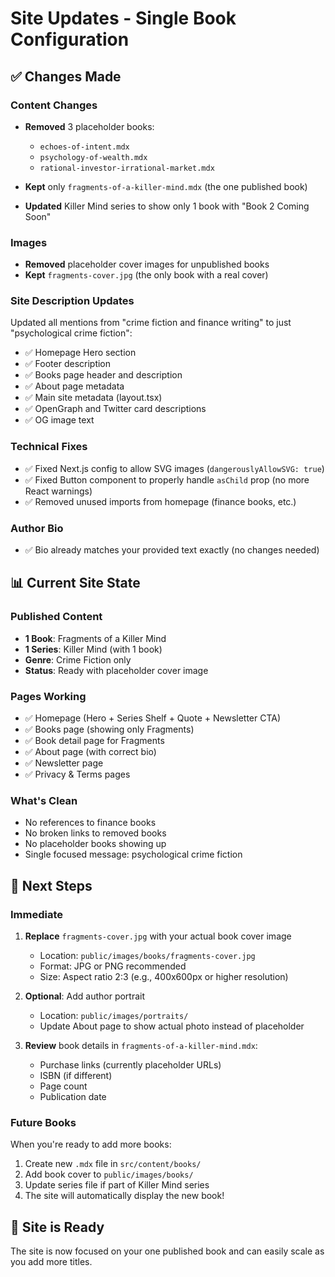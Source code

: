 # Site Updates - Single Book Configuration

## ✅ Changes Made

### Content Changes
- **Removed** 3 placeholder books:
  - `echoes-of-intent.mdx`
  - `psychology-of-wealth.mdx`
  - `rational-investor-irrational-market.mdx`
  
- **Kept** only `fragments-of-a-killer-mind.mdx` (the one published book)

- **Updated** Killer Mind series to show only 1 book with "Book 2 Coming Soon"

### Images
- **Removed** placeholder cover images for unpublished books
- **Kept** `fragments-cover.jpg` (the only book with a real cover)

### Site Description Updates
Updated all mentions from "crime fiction and finance writing" to just "psychological crime fiction":

- ✅ Homepage Hero section
- ✅ Footer description
- ✅ Books page header and description
- ✅ About page metadata
- ✅ Main site metadata (layout.tsx)
- ✅ OpenGraph and Twitter card descriptions
- ✅ OG image text

### Technical Fixes
- ✅ Fixed Next.js config to allow SVG images (`dangerouslyAllowSVG: true`)
- ✅ Fixed Button component to properly handle `asChild` prop (no more React warnings)
- ✅ Removed unused imports from homepage (finance books, etc.)

### Author Bio
- ✅ Bio already matches your provided text exactly (no changes needed)

## 📊 Current Site State

### Published Content
- **1 Book**: Fragments of a Killer Mind
- **1 Series**: Killer Mind (with 1 book)
- **Genre**: Crime Fiction only
- **Status**: Ready with placeholder cover image

### Pages Working
- ✅ Homepage (Hero + Series Shelf + Quote + Newsletter CTA)
- ✅ Books page (showing only Fragments)
- ✅ Book detail page for Fragments
- ✅ About page (with correct bio)
- ✅ Newsletter page
- ✅ Privacy & Terms pages

### What's Clean
- No references to finance books
- No broken links to removed books
- No placeholder books showing up
- Single focused message: psychological crime fiction

## 🎯 Next Steps

### Immediate
1. **Replace** `fragments-cover.jpg` with your actual book cover image
   - Location: `public/images/books/fragments-cover.jpg`
   - Format: JPG or PNG recommended
   - Size: Aspect ratio 2:3 (e.g., 400x600px or higher resolution)

2. **Optional**: Add author portrait
   - Location: `public/images/portraits/`
   - Update About page to show actual photo instead of placeholder

3. **Review** book details in `fragments-of-a-killer-mind.mdx`:
   - Purchase links (currently placeholder URLs)
   - ISBN (if different)
   - Page count
   - Publication date

### Future Books
When you're ready to add more books:
1. Create new `.mdx` file in `src/content/books/`
2. Add book cover to `public/images/books/`
3. Update series file if part of Killer Mind series
4. The site will automatically display the new book!

## 🚀 Site is Ready
The site is now focused on your one published book and can easily scale as you add more titles.
